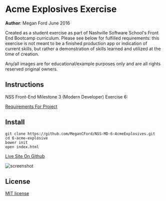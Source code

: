 # Acme Explosives Exercise

**Author**: Megan Ford June 2016 


Created as a student exercise as part of Nashville Software School's Front End Bootcamp curriculum. Please see below for fulfilled requirements: this exercise is not meant to be a finished production app or indication of current skills, but rather a demonstration of skills learned and utilized at the time of creation.


Any/all images are for educational/example purposes only and are all rights reserved original owners. 


## Instructions


NSS Front-End Milestone 3 (Modern Developer) Exercise 6: 


[Requirements For Project](https://github.com/nashville-software-school/front-end-milestones/blob/master/4-modern-javascript-developer/exercises/MJ_PROMISES_ACME_EXPLOSIVES.md)



## Install


``` 
git clone https://github.com/MeganCFord/NSS-MD-6-AcmeExplosives.git
cd 6-acme-explosive
bower init
open index.html
```

[Live Site On Github]()


![screenshot]()


## License 


[MIT license](LICENSE.md)

